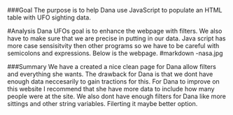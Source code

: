 ###Goal
The purpose is to help Dana use JavaScript to populate an HTML table with UFO sighting data.

#Analysis 
Dana UFOs goal is to enhance the webpage with filters. We also have to make sure that we are precise in putting in our data. Java script has more case sensisitvity then other programs so we have to be careful with semicolons and expressions. Below is the webpage.
    #markdown -nasa.jpg


###Summary
We have a created a nice clean page for Dana allow filters and everything she wants.  The drawback for Dana is that we dont have enough data neccesarily to gain tractions for this. For Dana to improve on this website I recommend that she have more data to include how many people were at the site. We also dont have enough filters for Dana like more sittings and other string variables. Filerting it maybe better option.
